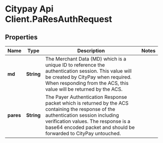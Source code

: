# Citypay Api Client.PaResAuthRequest

## Properties

Name | Type | Description | Notes
------------ | ------------- | ------------- | -------------
**md** | **String** | The Merchant Data (MD) which is a unique ID to reference the authentication session.  This value will be created by CityPay when required. When responding from the ACS, this value will be returned by the ACS.  | 
**pares** | **String** | The Payer Authentication Response packet which is returned by the ACS containing the  response of the authentication session including verification values. The response  is a base64 encoded packet and should be forwarded to CityPay untouched.  | 


